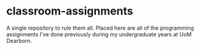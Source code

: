 # classroom-assignments
A single repository to rule them all. Placed here are all of the programming assignments I've done previously during my undergraduate years at UoM Dearborn. 
